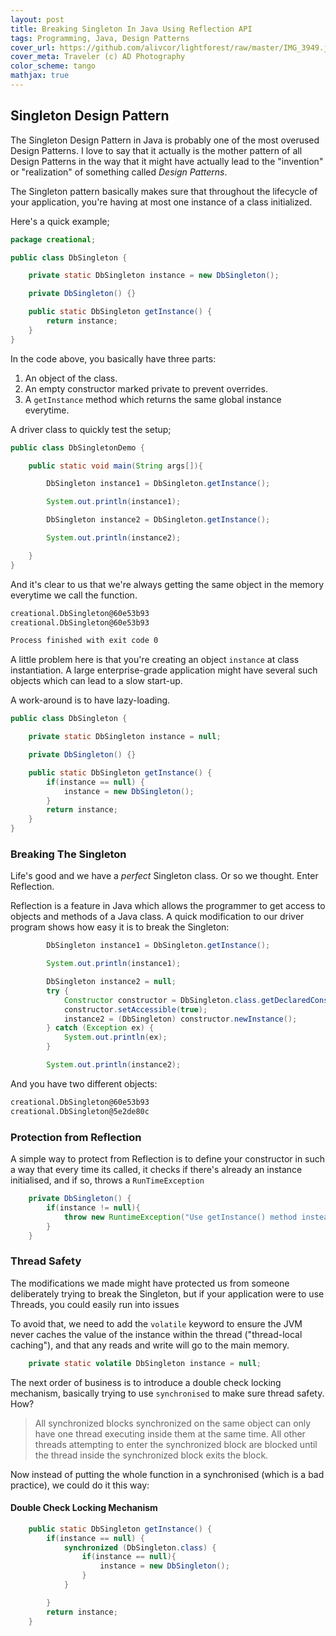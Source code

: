 ```yaml
---
layout: post
title: Breaking Singleton In Java Using Reflection API
tags: Programming, Java, Design Patterns
cover_url: https://github.com/alivcor/lightforest/raw/master/IMG_3949.jpg
cover_meta: Traveler (c) AD Photography
color_scheme: tango
mathjax: true
---
```

<style TYPE="text/css">
code.has-jax {font: inherit; font-size: 100%; background: inherit; border: inherit;}
</style>
<script type="text/x-mathjax-config">
MathJax.Hub.Config({
    tex2jax: {
        inlineMath: [['$','$']],
        skipTags: ['script', 'noscript', 'style', 'textarea', 'pre'] // removed 'code' entry
    }
});
MathJax.Hub.Queue(function() {
    var all = MathJax.Hub.getAllJax(), i;
    for(i = 0; i < all.length; i += 1) {
        all[i].SourceElement().parentNode.className += ' has-jax';
    }
});
</script>
<script type="text/javascript" src="https://cdnjs.cloudflare.com/ajax/libs/mathjax/2.7.4/MathJax.js?config=TeX-AMS_HTML-full"></script>

## Singleton Design Pattern

The Singleton Design Pattern in Java is probably one of the most overused Design Patterns. I love to say that it actually is the mother pattern of all Design Patterns in the way that it might have actually lead to the "invention" or "realization" of something called _Design Patterns_.

The Singleton pattern basically makes sure that throughout the lifecycle of your application, you're having at most one instance of a class initialized. 

Here's a quick example;

```java
package creational;

public class DbSingleton {

    private static DbSingleton instance = new DbSingleton();

    private DbSingleton() {}

    public static DbSingleton getInstance() {
        return instance;
    }
}
```

In the code above, you basically have three parts:

1. An object of the class.
2. An empty constructor marked private to prevent overrides.
3. A `getInstance` method which returns the same global instance everytime.

A driver class to quickly test the setup;

```java
public class DbSingletonDemo {

    public static void main(String args[]){

        DbSingleton instance1 = DbSingleton.getInstance();

        System.out.println(instance1);

        DbSingleton instance2 = DbSingleton.getInstance();

        System.out.println(instance2);

    }
}
```

And it's clear to us that we're always getting the same object in the memory everytime we call the function.

```bash
creational.DbSingleton@60e53b93
creational.DbSingleton@60e53b93

Process finished with exit code 0
```

A little problem here is that you're creating an object `instance` at class instantiation. A large enterprise-grade application might have several such objects which can lead to a slow start-up.

A work-around is to have lazy-loading.

```java
public class DbSingleton {

    private static DbSingleton instance = null;

    private DbSingleton() {}

    public static DbSingleton getInstance() {
        if(instance == null) {
            instance = new DbSingleton();
        }
        return instance;
    }
}
```


### Breaking The Singleton

Life's good and we have a _perfect_ Singleton class. Or so we thought. Enter Reflection. 

Reflection is a feature in Java which allows the programmer to get access to objects and methods of a Java class. A quick modification to our driver program shows how easy it is to break the Singleton:

```java
        DbSingleton instance1 = DbSingleton.getInstance();

        System.out.println(instance1);

        DbSingleton instance2 = null;
        try {
            Constructor constructor = DbSingleton.class.getDeclaredConstructor();
            constructor.setAccessible(true);
            instance2 = (DbSingleton) constructor.newInstance();
        } catch (Exception ex) {
            System.out.println(ex);
        }

        System.out.println(instance2);
```

And you have two different objects:

```bash
creational.DbSingleton@60e53b93
creational.DbSingleton@5e2de80c
```

### Protection from Reflection

A simple way to protect from Reflection is to define your constructor in such a way that every time its called, it checks if there's already an instance initialised, and if so, throws a `RunTimeException`

```java
    private DbSingleton() {
        if(instance != null){
            throw new RuntimeException("Use getInstance() method instead !");
        }
    }
```

### Thread Safety

The modifications we made might have protected us from someone deliberately trying to break the Singleton, but if your application were to use Threads, you could easily run into issues

To avoid that, we need to add the `volatile` keyword to ensure the JVM never caches the value of the instance within the thread ("thread-local caching"), and that any reads and write will go to the main memory.


```java
    private static volatile DbSingleton instance = null;
```

The next order of business is to introduce a double check locking mechanism, basically trying to use `synchronised` to make sure thread safety. How?

> All synchronized blocks synchronized on the same object can only have one thread executing inside them at the same time. All other threads attempting to enter the synchronized block are blocked until the thread inside the synchronized block exits the block.

Now instead of putting the whole function in a synchronised (which is a bad practice), we could do it this way:

#### Double Check Locking Mechanism 

```java
    public static DbSingleton getInstance() {
        if(instance == null) {
            synchronized (DbSingleton.class) {
                if(instance == null){
                    instance = new DbSingleton();
                }
            }

        }
        return instance;
    }
```


